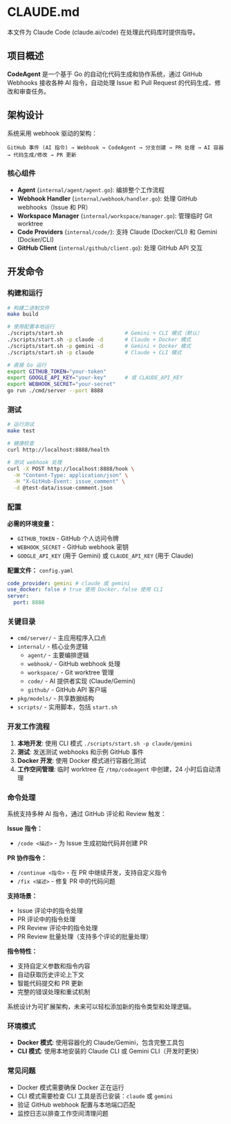 # CLAUDE.md

本文件为 Claude Code (claude.ai/code) 在处理此代码库时提供指导。

## 项目概述

**CodeAgent** 是一个基于 Go 的自动化代码生成和协作系统，通过 GitHub Webhooks 接收各种 AI 指令，自动处理 Issue 和 Pull Request 的代码生成、修改和审查任务。

## 架构设计

系统采用 webhook 驱动的架构：

```
GitHub 事件 (AI 指令) → Webhook → CodeAgent → 分支创建 → PR 处理 → AI 容器 → 代码生成/修改 → PR 更新
```

### 核心组件

- **Agent** (`internal/agent/agent.go`): 编排整个工作流程
- **Webhook Handler** (`internal/webhook/handler.go`): 处理 GitHub webhooks（Issue 和 PR）
- **Workspace Manager** (`internal/workspace/manager.go`): 管理临时 Git worktree
- **Code Providers** (`internal/code/`): 支持 Claude (Docker/CLI) 和 Gemini (Docker/CLI)
- **GitHub Client** (`internal/github/client.go`): 处理 GitHub API 交互

## 开发命令

### 构建和运行

```bash
# 构建二进制文件
make build

# 使用配置本地运行
./scripts/start.sh                    # Gemini + CLI 模式（默认）
./scripts/start.sh -p claude -d       # Claude + Docker 模式
./scripts/start.sh -p gemini -d       # Gemini + Docker 模式
./scripts/start.sh -p claude          # Claude + CLI 模式

# 直接 Go 运行
export GITHUB_TOKEN="your-token"
export GOOGLE_API_KEY="your-key"      # 或 CLAUDE_API_KEY
export WEBHOOK_SECRET="your-secret"
go run ./cmd/server --port 8888
```

### 测试

```bash
# 运行测试
make test

# 健康检查
curl http://localhost:8888/health

# 测试 webhook 处理
curl -X POST http://localhost:8888/hook \
  -H "Content-Type: application/json" \
  -H "X-GitHub-Event: issue_comment" \
  -d @test-data/issue-comment.json
```

### 配置

**必需的环境变量：**

- `GITHUB_TOKEN` - GitHub 个人访问令牌
- `WEBHOOK_SECRET` - GitHub webhook 密钥
- `GOOGLE_API_KEY` (用于 Gemini) 或 `CLAUDE_API_KEY` (用于 Claude)

**配置文件：** `config.yaml`

```yaml
code_provider: gemini # claude 或 gemini
use_docker: false # true 使用 Docker，false 使用 CLI
server:
  port: 8888
```

### 关键目录

- `cmd/server/` - 主应用程序入口点
- `internal/` - 核心业务逻辑
  - `agent/` - 主要编排逻辑
  - `webhook/` - GitHub webhook 处理
  - `workspace/` - Git worktree 管理
  - `code/` - AI 提供者实现 (Claude/Gemini)
  - `github/` - GitHub API 客户端
- `pkg/models/` - 共享数据结构
- `scripts/` - 实用脚本，包括 `start.sh`

### 开发工作流程

1. **本地开发**: 使用 CLI 模式 `./scripts/start.sh -p claude/gemini`
2. **测试**: 发送测试 webhooks 和示例 GitHub 事件
3. **Docker 开发**: 使用 Docker 模式进行容器化测试
4. **工作空间管理**: 临时 worktree 在 `/tmp/codeagent` 中创建，24 小时后自动清理

### 命令处理

系统支持多种 AI 指令，通过 GitHub 评论和 Review 触发：

**Issue 指令：**

- `/code <描述>` - 为 Issue 生成初始代码并创建 PR

**PR 协作指令：**

- `/continue <指令>` - 在 PR 中继续开发，支持自定义指令
- `/fix <描述>` - 修复 PR 中的代码问题

**支持场景：**

- Issue 评论中的指令处理
- PR 评论中的指令处理
- PR Review 评论中的指令处理
- PR Review 批量处理（支持多个评论的批量处理）

**指令特性：**

- 支持自定义参数和指令内容
- 自动获取历史评论上下文
- 智能代码提交和 PR 更新
- 完整的错误处理和重试机制

系统设计为可扩展架构，未来可以轻松添加新的指令类型和处理逻辑。

### 环境模式

- **Docker 模式**: 使用容器化的 Claude/Gemini，包含完整工具包
- **CLI 模式**: 使用本地安装的 Claude CLI 或 Gemini CLI（开发时更快）

### 常见问题

- Docker 模式需要确保 Docker 正在运行
- CLI 模式需要检查 CLI 工具是否已安装：`claude` 或 `gemini`
- 验证 GitHub webhook 配置与本地端口匹配
- 监控日志以排查工作空间清理问题
